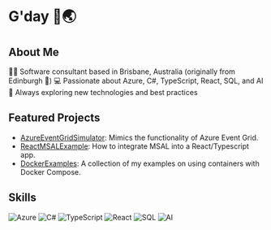 # G'day 👋🌏

## About Me
👨‍💻 Software consultant based in Brisbane, Australia (originally from Edinburgh 🏴󠁧󠁢󠁳󠁣󠁴󠁿)
💻 Passionate about Azure, C#, TypeScript, React, SQL, and AI
🚀 Always exploring new technologies and best practices

## Featured Projects
- [AzureEventGridSimulator]([https://github.com/pm7y/AzureLabs](https://github.com/pm7y/AzureEventGridSimulator)): Mimics the functionality of Azure Event Grid.
- [ReactMSALExample]([https://github.com/pm7y/ReactTypeScriptStarter](https://github.com/pm7y/ReactMSALExample)): How to integrate MSAL into a React/Typescript app.
- [DockerExamples]([https://github.com/pm7y/CSharpAlgorithms](https://github.com/pm7y/DockerExamples)): A collection of my examples on using containers with Docker Compose.

## Skills
![Azure](https://img.shields.io/badge/-Azure-0089D6?style=flat-square&logo=microsoft-azure&logoColor=white)
![C#](https://img.shields.io/badge/-C%23-239120?style=flat-square&logo=c-sharp&logoColor=white)
![TypeScript](https://img.shields.io/badge/-TypeScript-007ACC?style=flat-square&logo=typescript&logoColor=white)
![React](https://img.shields.io/badge/-React-61DAFB?style=flat-square&logo=react&logoColor=black)
![SQL](https://img.shields.io/badge/-SQL-4479A1?style=flat-square&logo=mysql&logoColor=white)
![AI](https://img.shields.io/badge/-AI-FF6F00?style=flat-square&logo=tensorflow&logoColor=white)
